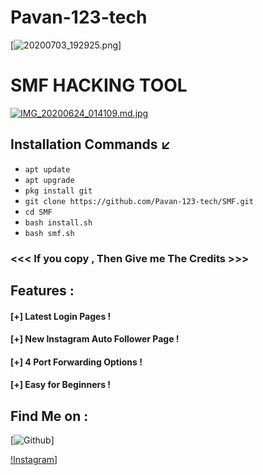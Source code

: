 



# Pavan-123-tech
[![20200703_192925.png](https://img.imageupload.net/2020/07/03/20200703_192925.png)]

# SMF HACKING TOOL 
[![IMG_20200624_014109.md.jpg](https://imagehost.imageupload.net/2020/06/24/IMG_20200624_014109.md.jpg)](https://www.imageupload.net/image/9pFIc)

## Installation Commands ↙️
* `apt update`
* `apt upgrade`
* `pkg install git`
* `git clone https://github.com/Pavan-123-tech/SMF.git`
* `cd SMF`
* `bash install.sh`
* `bash smf.sh`


### <<< If you copy , Then Give me The Credits >>>

## Features :
#### [+] Latest Login Pages !
#### [+] New Instagram Auto Follower Page !
#### [+] 4 Port Forwarding Options !
#### [+] Easy for Beginners !



## Find Me on :
[![Github](https://github.com/Pavan-123-tech/)]

[!Instagram](https://www.instagram.com/mr.pawanraut_99/)]



